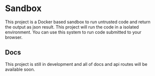 # Sandbox

This project is a Docker based sandbox to run untrusted code and return the output as json result. This project 
will run the code in a isolated environment. You can use this system to run code submitted to your browser.


## Docs

This project is still in development and all of docs and api routes will be available soon.
